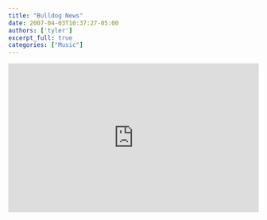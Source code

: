 ```yaml
---
title: "Bulldog News"
date: 2007-04-03T10:37:27-05:00
authors: ['tyler']
excerpt_full: true
categories: ["Music"]
---
```


<iframe width="100%" height="300" scrolling="no" frameborder="no" src="https://w.soundcloud.com/player/?url=https%3A%2F%2Fapi.soundcloud.com%2Ftracks%2F257805782&auto_play=false&hide_related=true&visual=true&show_comments=false&color=false&show_user=true&show_reposts=false"></iframe>

